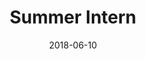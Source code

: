 ---
date: '2018-06-10'
title: 'Summer Intern'
company: 'Reliance Jio'
range: 'June 2018 - August 2018'
url: 'https://www.jio.com/'
---